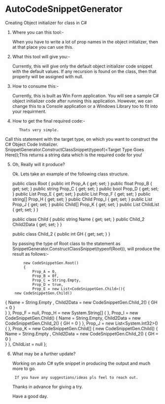 # AutoCodeSnippetGenerator
Creating Object initializer for class in C#

1. Where you can this tool:-

      When you have to write a lot of prop names in the object initializer, then at that place you can use this.
	  
2. What this tool will give you:-

      Currently, this will give only the default object initializer code snippet with the default values. If any recursion is found on the class, then that property will be assigned with null. 

3. How to consume this:-
      
	  Currently, this is built as Win Form application. You will see a sample C# object initializer code after running this application. However, we can change this to a Console application or a Windows Library too to fit into your requirment.

4. How to get the final required code:-
    
          Thats very simple.	  
Call this statement with the target type, on which you want to construct the C# Object Code Initializer.	  
SnippetGenerator.ConstructClassSnippet(typeof(<Target Type Goes Here));This returns a string data which is the required code for you!


5. Oh, Really will it produce?
    
     Ok. Lets take an example of the following class structure.
	 	 
    public class Root
    {
        public int Prop_A { get; set; }
        public float Prop_B { get; set; }
        public string Prop_C { get; set; }
        public bool Prop_D { get; set; }
        public List<Child> Prop_E { get; set; }
        public List<Root> Prop_F { get; set; } 
        public string[] Prop_H { get; set; }
        public Child Prop_I { get; set; }
        public List<int> Prop_J { get; set; }
        public Child[] Prop_K { get; set; }
        public List<Root> ChildList { get; set; }
    }

    public class Child
    {
        public string Name { get; set; }
        public Child_2 Child2Data { get; set; }
    }

    public class Child_2
    {
        public int GH { get; set; }
    }
	
	by passing the type of Root class to the statement as SnippetGenerator.ConstructClassSnippet(typeof(Root)), will produce the result as follows:-
	
            new CodeSnippetGen.Root()
            {
                Prop_A = 0,
                Prop_B = 0f,
                Prop_C = String.Empty,
                Prop_D = true,
                Prop_E = new List<CodeSnippetGen.Child>(){
	    new CodeSnippetGen.Child() 
{ 
Name =  String.Empty  , 
 Child2Data = new CodeSnippetGen.Child_2() 
{ 
GH = 0 
 }  
 } 
 },
                Prop_F = null,
                Prop_H = new System.String[] { },
                Prop_I = new CodeSnippetGen.Child()
                {
                    Name = String.Empty,
                    Child2Data = new CodeSnippetGen.Child_2()
                    {
                        GH = 0
                    }
                },
                Prop_J = new List<System.Int32>() { },
                Prop_K = new CodeSnippetGen.Child[] { 
	new CodeSnippetGen.Child() 
{ 
Name =  String.Empty  , 
 Child2Data = new CodeSnippetGen.Child_2() 
{ 
GH = 0 
 }  
 } 
 },
                ChildList = null
            };
  
6. What may be a further update?
 
	Working on auto C# sytle snippet in producing the output and much more to go.

  

        If you have any suggestions/ideas pls feel to reach out.
	
	Thanks in advance for giving a try. 
	
	Have a good day.
    
